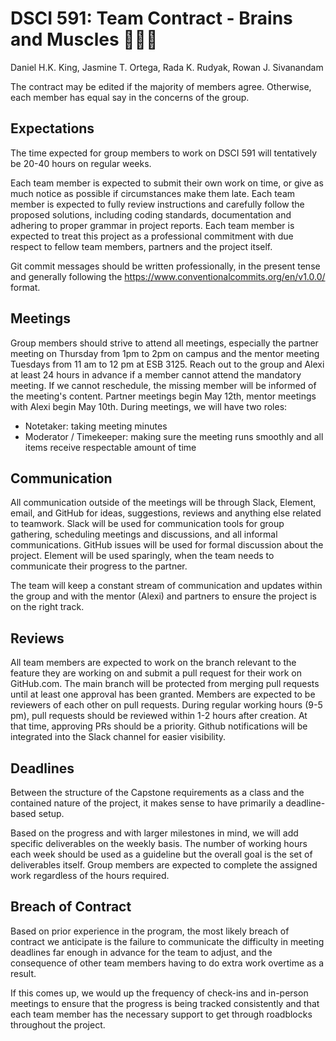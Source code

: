 # DSCI 591: Team Contract - Brains and Muscles 🧠💪🏼

Daniel H.K. King, Jasmine T. Ortega, Rada K. Rudyak, Rowan J. Sivanandam

The contract may be edited if the majority of members agree. Otherwise, each member has equal say in the concerns of the group.

## Expectations

The time expected for group members to work on DSCI 591 will tentatively be 20-40 hours on regular weeks.

Each team member is expected to submit their own work on time, or give as much notice as possible if circumstances make them late. Each team member is expected to fully review instructions and carefully follow the proposed solutions, including coding standards, documentation and adhering to proper grammar in project reports. Each team member is expected to treat this project as a professional commitment with due respect to fellow team members, partners and the project itself.

Git commit messages should be written professionally, in the present tense and generally following the <https://www.conventionalcommits.org/en/v1.0.0/> format.

## Meetings

Group members should strive to attend all meetings, especially the partner meeting on Thursday from 1pm to 2pm on campus and the mentor meeting Tuesdays from 11 am to 12 pm at ESB 3125.  Reach out to the group and Alexi at least 24 hours in advance if a member cannot attend the mandatory meeting. If we cannot reschedule, the missing member will be informed of the meeting's content.
Partner meetings begin May 12th, mentor meetings with Alexi begin May 10th.
During meetings, we will have two roles:

- Notetaker: taking meeting minutes
- Moderator / Timekeeper: making sure the meeting runs smoothly and all items receive respectable amount of time

## Communication

All communication outside of the meetings will be through Slack, Element, email, and GitHub for ideas, suggestions, reviews and anything else related to teamwork. Slack will be used for communication tools for group gathering, scheduling meetings and discussions, and all informal communications. GitHub issues will be used for formal discussion about the project. Element will be used sparingly, when the team needs to communicate their progress to the partner.

The team will keep a constant stream of communication and updates within the group and with the mentor (Alexi) and partners to ensure the project is on the right track.

## Reviews

All team members are expected to work on the branch relevant to the feature they are working on and submit a pull request for their work on GitHub.com. The main branch will be protected from merging pull requests until at least one approval has been granted. Members are expected to be reviewers of each other on pull requests. During regular working hours (9-5 pm), pull requests should be reviewed within 1-2 hours after creation. At that time, approving PRs should be a priority. Github notifications will be integrated into the Slack channel for easier visibility.

## Deadlines

Between the structure of the Capstone requirements as a class and the contained nature of the project, it makes sense to have primarily a deadline-based setup.

Based on the progress and with larger milestones in mind, we will add specific deliverables on the weekly basis. The number of working hours each week should be used as a guideline but the overall goal is the set of deliverables itself. Group members are expected to complete the assigned work regardless of the hours required.

## Breach of Contract

Based on prior experience in the program, the most likely breach of contract we anticipate is the failure to communicate the difficulty in meeting deadlines far enough in advance for the team to adjust, and the consequence of other team members having to do extra work overtime as a result.

If this comes up, we would up the frequency of check-ins and in-person meetings to ensure that the progress is being tracked consistently and that each team member has the necessary support to get through roadblocks throughout the project.
